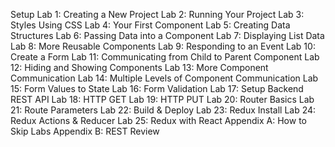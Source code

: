 Setup
Lab 1: Creating a New Project
Lab 2: Running Your Project
Lab 3: Styles Using CSS
Lab 4: Your First Component
Lab 5: Creating Data Structures
Lab 6: Passing Data into a Component
Lab 7: Displaying List Data
Lab 8: More Reusable Components
Lab 9: Responding to an Event
Lab 10: Create a Form
Lab 11: Communicating from Child to Parent Component
Lab 12: Hiding and Showing Components
Lab 13: More Component Communication
Lab 14: Multiple Levels of Component Communication
Lab 15: Form Values to State
Lab 16: Form Validation
Lab 17: Setup Backend REST API
Lab 18: HTTP GET
Lab 19: HTTP PUT
Lab 20: Router Basics
Lab 21: Route Parameters
Lab 22: Build & Deploy
Lab 23: Redux Install
Lab 24: Redux Actions & Reducer
Lab 25: Redux with React
Appendix A: How to Skip Labs
Appendix B: REST Review
